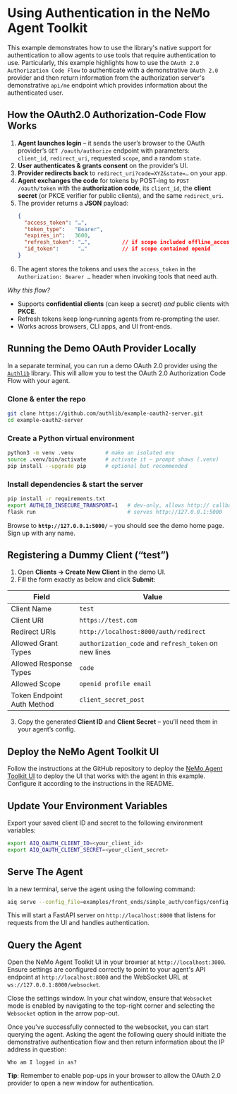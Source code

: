 <!--
SPDX-FileCopyrightText: Copyright (c) 2025, NVIDIA CORPORATION & AFFILIATES. All rights reserved.
SPDX-License-Identifier: Apache-2.0

Licensed under the Apache License, Version 2.0 (the "License");
you may not use this file except in compliance with the License.
You may obtain a copy of the License at

http://www.apache.org/licenses/LICENSE-2.0

Unless required by applicable law or agreed to in writing, software
distributed under the License is distributed on an "AS IS" BASIS,
WITHOUT WARRANTIES OR CONDITIONS OF ANY KIND, either express or implied.
See the License for the specific language governing permissions and
limitations under the License.
-->

# Using Authentication in the NeMo Agent Toolkit
This example demonstrates how to use the library's native support for authentication to allow agents to use tools that require
authentication to use. Particularly, this example highlights how to use the `OAuth 2.0 Authorization Code Flow` to authenticate
with a demonstrative `OAuth 2.0` provider and then return information from the authorization server's demonstrative `api/me` endpoint
which provides information about the authenticated user.

## How the OAuth2.0 Authorization‑Code Flow Works

1. **Agent launches login** – it sends the user’s browser to the OAuth provider’s
   `GET /oauth/authorize` endpoint with parameters:<br>
   `client_id`, `redirect_uri`, requested `scope`, and a random `state`.
2. **User authenticates & grants consent** on the provider’s UI.
3. **Provider redirects back** to `redirect_uri?code=XYZ&state=…` on your app.
4. **Agent exchanges the code** for tokens by POST‑ing to `POST /oauth/token`
   with the **authorization code**, its `client_id`, the **client secret** (or PKCE
   verifier for public clients), and the same `redirect_uri`.
5. The provider returns a **JSON** payload:
   ```json
   {
     "access_token": "…",
     "token_type":   "Bearer",
     "expires_in":   3600,
     "refresh_token": "…",          // if scope included offline_access
     "id_token":      "…"           // if scope contained openid
   }
   ```
6. The agent stores the tokens and uses the `access_token` in the
   `Authorization: Bearer …` header when invoking tools that need auth.

*Why this flow?*
- Supports **confidential clients** (can keep a secret) *and* public clients with **PKCE**.
- Refresh tokens keep long‑running agents from re‑prompting the user.
- Works across browsers, CLI apps, and UI front‑ends.


## Running the Demo OAuth Provider Locally

In a separate terminal, you can run a demo OAuth 2.0 provider using the [`Authlib`](https://docs.authlib.org/en/latest/)
library. This will allow you to test the OAuth 2.0 Authorization Code Flow with your agent.

### Clone & enter the repo

```bash
git clone https://github.com/authlib/example-oauth2-server.git
cd example-oauth2-server
```

### Create a Python virtual environment

```bash
python3 -m venv .venv          # make an isolated env
source .venv/bin/activate      # activate it – prompt shows (.venv)
pip install --upgrade pip      # optional but recommended
```

### Install dependencies & start the server

```bash
pip install -r requirements.txt
export AUTHLIB_INSECURE_TRANSPORT=1   # dev‑only, allows http:// callbacks
flask run                             # serves http://127.0.0.1:5000
```

Browse to **`http://127.0.0.1:5000/`** – you should see the demo home page. Sign up with any name.


## Registering a Dummy Client (“test”)

1. Open **Clients → Create New Client** in the demo UI.
2. Fill the form exactly as below and click **Submit**:

| Field                      | Value                                                 |
|----------------------------|-------------------------------------------------------|
| Client Name                | `test`                                                |
| Client URI                 | `https://test.com`                                    |
| Redirect URIs              | `http://localhost:8000/auth/redirect`                 |
| Allowed Grant Types        | `authorization_code` and `refresh_token` on new lines |
| Allowed Response Types     | `code`                                                |
| Allowed Scope              | `openid profile email`                                |
| Token Endpoint Auth Method | `client_secret_post`                                  |

3. Copy the generated **Client ID** and **Client Secret** – you’ll need them in your agent’s config.


## Deploy the NeMo Agent Toolkit UI
Follow the instructions at the GitHub repository to deploy the [NeMo Agent Toolkit UI](https://github.com/NVIDIA/NeMo-Agent-Toolkit-UI)
to deploy the UI that works with the agent in this example. Configure it according to the instructions in the README.

## Update Your Environment Variables

Export your saved client ID and secret to the following environment variables:

```bash
export AIQ_OAUTH_CLIENT_ID=<your_client_id>
export AIQ_OAUTH_CLIENT_SECRET=<your_client_secret>
````

## Serve The Agent

In a new terminal, serve the agent using the following command:

```bash
aiq serve --config_file=examples/front_ends/simple_auth/configs/config.yml
```

This will start a FastAPI server on `http://localhost:8000` that listens for requests from the UI and
handles authentication.

## Query the Agent

Open the NeMo Agent Toolkit UI in your browser at `http://localhost:3000`. Ensure settings are configured correctly to point to your agent's API endpoint at `http://localhost:8000` and
the WebSocket URL at `ws://127.0.0.1:8000/websocket`.

Close the settings window. In your chat window, ensure that `Websocket` mode is enabled by navigating to the top-right corner and selecting the `Websocket` option in the arrow pop-out.

Once you've successfully connected to the websocket, you can start querying the agent. Asking the agent the following query should initiate the demonstrative authentication flow and then return
information about the IP address in question:

```text
Who am I logged in as?
```

**Tip**: Remember to enable pop-ups in your browser to allow the OAuth 2.0 provider to open a new window for authentication.
